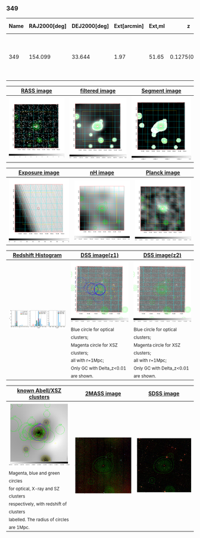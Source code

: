 <div STYLE="page-break-after: always;"></div>

### 349

|Name|RAJ2000[deg]|DEJ2000[deg] |Ext[arcmin]| Ext,ml | z | z_src| C|GC(XSZ,Delta_z<0.01)| GC(OPT,Delta_z<0.01)|GC| R_sig[arcmin] | R500[arcmin] | R500[Mpc]| CRsig[c/s] | CR500[c/s] |L500[1E44 erg/s]|F500[1E-12 erg/s/cm^2]| M500[1E14 Msun]|Tx[keV]|Cnt_sig|Beta|Rc[arcmin]|Comment|Alias|
|---|---|---|---|---|---|------|---|--------|---------|----------|---|---|---|---|---|---|---|---|---|---|---|---|---|---|
|349| 154.099| 33.644| 1.97| 51.65| 0.1275(0.005)| z1, z_xsz| B| F20, MCXC, PSZ2, SPI, Tar| A, C, N, RM, W| A, C, F20, MCXC, N, PSZ2, SPI, Tar, W| 12.212| 7.021| 0.960| 0.196(0.032)| 0.183(0.030)| 1.568(0.144)| 3.670(0.338)| 2.85(0.13)| 4.25(0.12)| 106.2| 0.721(-0.111+0.152)| 3.049(-0.867+0.970)| -| k213|

|[RASS image](../image/349/349_img.pdf)|[filtered image](../image/349/349_fil.pdf)|[Segment image](../image/349/349_seg.pdf)|
|-------------------|--------------------|-------------------|
| <img src="../image/349/349_img.png" width="300">  | <img src="../image/349/349_fil.png" width="300">   | <img src="../image/349/349_seg.png" width="300">  |

|[Exposure image](../image/349/349_mex.pdf)| [nH image](../image/349/349_nh.pdf)| [Planck image](../image/349/349_p.pdf)|
|-------------------|--------------------|-------------------|
|<img src="../image/349/349_mex.png" width="300">   | <img src="../image/349/349_nh.png" width="300">    | <img src="../image/349/349_p.png" width="300"> |

|[Redshift Histogram](../image/349/349_zg.pdf) | [DSS image(z1)](../image/349/349_dss_z1.pdf)      |  [DSS image(z2)](../image/349/349_dss_z2.pdf)    |
|-------------------|--------------------|-------------------|
|<img src="../image/349/349_zg.png" width="300"> |<img src="../image/349/349_dss_z1.png" width="300"> <sub><br>Blue circle for optical clusters; <br>Magenta circle for XSZ clusters; <br>all with r=1Mpc; <br>Only GC with Delta_z<0.01 are shown. </sub>| <img src="../image/349/349_dss_z2.png" width="300"><sub><br>Blue circle for optical clusters; <br>Magenta circle for XSZ clusters; <br>all with r=1Mpc; <br>Only GC with Delta_z<0.01 are shown. </sub> |

|[known Abell/XSZ clusters](../image/349/349_gc.pdf) | [2MASS image](../image/349/349_2mass.pdf)      |[SDSS image](../image/349/349_sdss.pdf)   |
|-------------------|-------------------|-------------------|
|<img src=../image/349/349_gc.png width="300"> <br><sub>Magenta, blue and green circles <br>for optical, X-ray and SZ clusters <br>respectively, with redshift of clusters <br>labelled. The radius of circles <br>are 1Mpc.</sub>|<img src="../image/349/349_2mass.png" width="300">  | <img src="../image/349/349_sdss.png" width="300">  |




